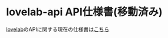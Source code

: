 # lovelab-api API仕様書(移動済み)

[lovelab](https://github.com/basd4g/lovelab-api)のAPIに関する現在の仕様書は[こちら](specification/index.md)

